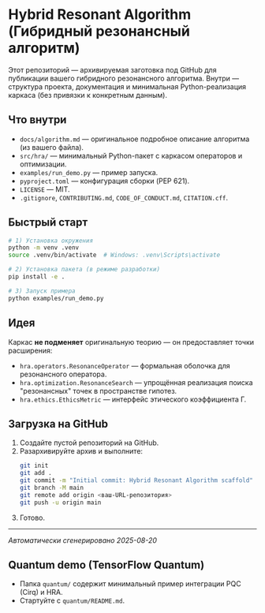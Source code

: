 # Hybrid Resonant Algorithm (Гибридный резонансный алгоритм)

Этот репозиторий — архивируемая заготовка под GitHub для публикации вашего гибридного резонансного алгоритма.
Внутри — структура проекта, документация и минимальная Python-реализация каркаса (без привязки к конкретным данным).

## Что внутри
- `docs/algorithm.md` — оригинальное подробное описание алгоритма (из вашего файла).
- `src/hra/` — минимальный Python-пакет с каркасом операторов и оптимизации.
- `examples/run_demo.py` — пример запуска.
- `pyproject.toml` — конфигурация сборки (PEP 621).
- `LICENSE` — MIT.
- `.gitignore`, `CONTRIBUTING.md`, `CODE_OF_CONDUCT.md`, `CITATION.cff`.

## Быстрый старт
```bash
# 1) Установка окружения
python -m venv .venv
source .venv/bin/activate  # Windows: .venv\Scripts\activate

# 2) Установка пакета (в режиме разработки)
pip install -e .

# 3) Запуск примера
python examples/run_demo.py
```

## Идея
Каркас **не подменяет** оригинальную теорию — он предоставляет точки расширения:
- `hra.operators.ResonanceOperator` — формальная оболочка для резонансного оператора.
- `hra.optimization.ResonanceSearch` — упрощённая реализация поиска "резонансных" точек в пространстве гипотез.
- `hra.ethics.EthicsMetric` — интерфейс этического коэффициента Γ.

## Загрузка на GitHub
1. Создайте пустой репозиторий на GitHub.
2. Разархивируйте архив и выполните:
   ```bash
   git init
   git add .
   git commit -m "Initial commit: Hybrid Resonant Algorithm scaffold"
   git branch -M main
   git remote add origin <ваш-URL-репозитория>
   git push -u origin main
   ```
3. Готово.

---
*Автоматически сгенерировано 2025-08-20*


## Quantum demo (TensorFlow Quantum)
- Папка `quantum/` содержит минимальный пример интеграции PQC (Cirq) и HRA.
- Стартуйте с `quantum/README.md`.

